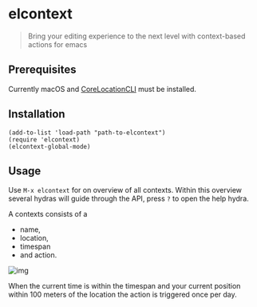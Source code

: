 # elcontext

> Bring your editing experience to the next level with context-based actions for emacs


## Prerequisites

Currently macOS and [CoreLocationCLI](https://github.com/fulldecent/corelocationcli) must be installed.


## Installation

```emacs-lisp
(add-to-list 'load-path "path-to-elcontext")
(require 'elcontext)
(elcontext-global-mode)
```


## Usage

Use `M-x elcontext` for on overview of all contexts. Within this overview several hydras will guide through the API, press `?` to open the help hydra.

A contexts consists of a

-   name,
-   location,
-   timespan
-   and action.

![img](https://github.com/rollacaster/elcontext/blob/master/screenshot.png)

When the current time is within the timespan and your current position within 100 meters of the location the action is triggered once per day.
